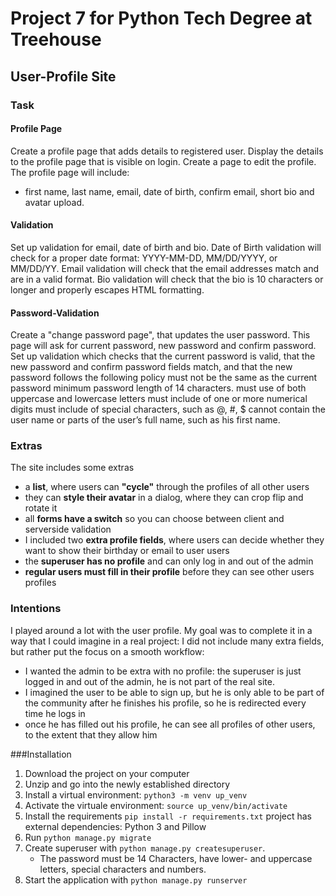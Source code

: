 # Project 7 for Python Tech Degree at Treehouse

## User-Profile Site

### Task

#### Profile Page
Create a profile page that adds details to registered user.
Display the details to the profile page that is visible on login.
Create a page to edit the profile.
The profile page will include:
 - first name, last name, email, date of birth,
confirm email, short bio and avatar upload.

#### Validation
Set up validation for email,
date of birth and bio.
Date of Birth validation will check for a proper date format:
YYYY-MM-DD, MM/DD/YYYY, or MM/DD/YY.
Email validation will check that the email addresses match
and are in a valid format.
Bio validation will check that the bio is 10 characters or
longer and properly escapes HTML formatting.

#### Password-Validation
Create a "change password page", that updates the user password.
This page will ask for current password,
new password and confirm password.
Set up validation which checks that the current password is valid,
that the new password and confirm password fields match,
and that the new password follows the following policy
must not be the same as the current password
minimum password length of 14 characters.
must use of both uppercase and lowercase letters
must include of one or more numerical digits
must include of special characters, such as @, #, $
cannot contain the user name or parts of the user’s full name, such as his first name.

### Extras

The site includes some extras

- a **list**, where users can **"cycle"** through the profiles of all other users
- they can **style their avatar** in a dialog, where they can crop flip and rotate it
- all **forms have a switch** so you can choose between client and serverside validation
- I included two **extra profile fields**, where users can decide whether they want to
show their birthday or email to user users
- the **superuser has no profile** and can only log in and out of the admin
- **regular users must fill in their profile** before they can see other users profiles


### Intentions

I played around a lot with the user profile. My goal was to complete it in a way that I could imagine in a real project:
I did not include many extra fields, but rather put the focus on a smooth workflow:

- I wanted the admin to be extra with no profile:
the superuser is just logged in and out of the admin, he is not part of the real site.
- I imagined the user to be able to sign up,
but he is only able to be part of the community after he finishes his profile, so he is redirected every time he logs in
- once he has filled out his profile, he can see all profiles of other users, to the extent that they allow him

###Installation
1. Download the project on your computer
2. Unzip and go into the newly established directory
3. Install a virtual environment:
    `python3 -m venv up_venv`
4. Activate the virtuale environment:
    `source up_venv/bin/activate`
5. Install the requirements
    `pip install -r requirements.txt`
   project has external dependencies: Python 3 and Pillow
6. Run `python manage.py migrate`
7. Create superuser with `python manage.py createsuperuser`.
   - The password must be 14 Characters, have lower- and uppercase letters,
   special characters and numbers.
8. Start the application with `python manage.py runserver`



